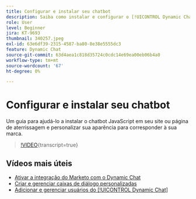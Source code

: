 ```yaml
---
title: Configurar e instalar seu chatbot
description: Saiba como instalar e configurar o [!UICONTROL Dynamic Chat] para o primeiro uso.
role: User
level: Beginner
jira: KT-9693
thumbnail: 340257.jpeg
exl-id: 63e6df39-2315-4587-ba80-8e38e5555dc3
feature: Dynamic Chat
source-git-commit: 63d4aea1c818d35724c0cdc14e69ea00eb06b4a0
workflow-type: tm+mt
source-wordcount: '67'
ht-degree: 0%

---
```


# Configurar e instalar seu chatbot

Um guia para ajudá-lo a instalar o chatbot JavaScript em seu site ou página de aterrissagem e personalizar sua aparência para corresponder à sua marca.

>[!VIDEO](https://video.tv.adobe.com/v/345025/?quality=12&learn=on&captions=por_br){transcript=true}

## Vídeos mais úteis

* [Ativar a integração do Marketo com o Dynamic Chat](marketo-integration.md)
* [Criar e gerenciar caixas de diálogo personalizadas](dialogue-management.md)
* [Adicionar e gerenciar usuários do [!UICONTROL Dynamic Chat]](user-management.md)

